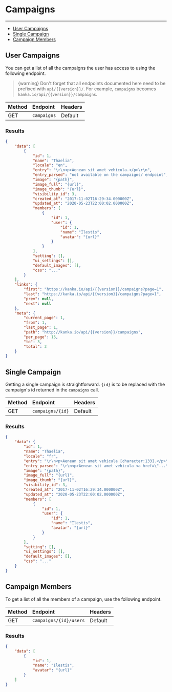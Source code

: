 # Campaigns

---

- [User Campaigns](#user-campaigns)
- [Single Campaign](#campaign)
- [Campaign Members](#campaign-members)

<a name="user-campaigns"></a>
## User Campaigns

You can get a list of all the campaigns the user has access to using the following endpoint.

> {warning} Don't forget that all endpoints documented here need to be prefixed with `api/{{version}}/`. For example, `campaigns` becomes `kanka.io/api/{{version}}/campaigns`.


| Method | Endpoint| Headers |
| :- |   :-   |  :-  |
| GET | `campaigns` | Default |

### Results
```json
{
    "data": [
        {
            "id": 1,
            "name": "Thaelia",
            "locale": "en",
            "entry": "\r\n<p>Aenean sit amet vehicula.</p>\r\n",
            "entry_parsed": "not available on the campaigns/ endpoint",
            "image": "{path}",
            "image_full": "{url}",
            "image_thumb": "{url}",
            "visibility_id": 3,
            "created_at": "2017-11-02T16:29:34.000000Z",
            "updated_at": "2020-05-23T22:00:02.000000Z",
            "members": [
                {
                    "id": 1,
                    "user": {
                        "id": 1,
                        "name": "Ilestis",
                        "avatar": "{url}"
                    }
                }
            ],
            "setting": [],
            "ui_settings": [],
            "default_images": [],
            "css": "..."
        }
    ],
    "links": {
        "first": "https://kanka.io/api/{{version}}/campaigns?page=1",
        "last": "https://kanka.io/api/{{version}}/campaigns?page=1",
        "prev": null,
        "next": null
    },
    "meta": {
        "current_page": 1,
        "from": 1,
        "last_page": 1,
        "path": "http://kanka.io/api/{{version}}/campaigns",
        "per_page": 15,
        "to": 3,
        "total": 3
    }
}
```

<a name="campaign"></a>
## Single Campaign

Getting a single campaign is straightforward. `{id}` is to be replaced with the campaign's id returned in the `campaigns` call.

| Method | Endpoint| Headers |
| :- |   :-   |  :-  |
| GET | `campaigns/{id}` | Default |

### Results
```json
{
    "data": {
        "id": 1,
        "name": "Thaelia",
        "locale": "fr",
        "entry": "\r\n<p>Aenean sit amet vehicula [character:133].</p>\r\n",
        "entry_parsed": "\r\n<p>Aenean sit amet vehicula <a href=\"...\">Lorem Ipsum</a>.</p>\r\n",
        "image": "{path}",
        "image_full": "{url}",
        "image_thumb": "{url}",
        "visibility_id": 3,
        "created_at": "2017-11-02T16:29:34.000000Z",
        "updated_at": "2020-05-23T22:00:02.000000Z",
        "members": [
            {
                "id": 1,
                "user": {
                    "id": 1,
                    "name": "Ilestis",
                    "avatar": "{url}"
                }
            }
        ],
        "setting": [],
        "ui_settings": [],
        "default_images": [],
        "css": "..."
    }
}
```

<a name="campaign-members"></a>
## Campaign Members

To get a list of all the members of a campaign, use the following endpoint.

| Method | Endpoint| Headers |
| :- |   :-   |  :-  |
| GET | `campaigns/{id}/users` | Default |

### Results
```json
{
    "data": [
        {
            "id": 1,
            "name": "Ilestis",
            "avatar": "{url}"
        }
    ]
}
```
